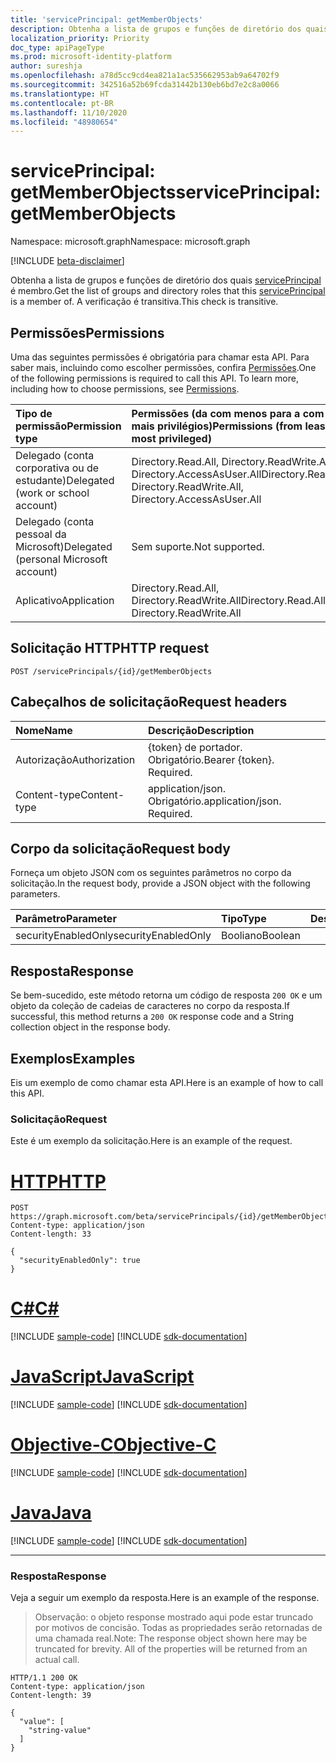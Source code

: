 ```yaml
---
title: 'servicePrincipal: getMemberObjects'
description: Obtenha a lista de grupos e funções de diretório dos quais essa entidade de serviço é membro.  A verificação é transitiva.
localization_priority: Priority
doc_type: apiPageType
ms.prod: microsoft-identity-platform
author: sureshja
ms.openlocfilehash: a78d5cc9cd4ea821a1ac535662953ab9a64702f9
ms.sourcegitcommit: 342516a52b69fcda31442b130eb6bd7e2c8a0066
ms.translationtype: HT
ms.contentlocale: pt-BR
ms.lasthandoff: 11/10/2020
ms.locfileid: "48980654"
---
```

# <a name="serviceprincipal-getmemberobjects"></a><span data-ttu-id="14dd8-104">servicePrincipal: getMemberObjects</span><span class="sxs-lookup"><span data-stu-id="14dd8-104">servicePrincipal: getMemberObjects</span></span>

<span data-ttu-id="14dd8-105">Namespace: microsoft.graph</span><span class="sxs-lookup"><span data-stu-id="14dd8-105">Namespace: microsoft.graph</span></span>

[!INCLUDE [beta-disclaimer](../../includes/beta-disclaimer.md)]

<span data-ttu-id="14dd8-106">Obtenha a lista de grupos e funções de diretório dos quais [servicePrincipal](../resources/serviceprincipal.md) é membro.</span><span class="sxs-lookup"><span data-stu-id="14dd8-106">Get the list of groups and directory roles that this [servicePrincipal](../resources/serviceprincipal.md) is a member of.</span></span>  <span data-ttu-id="14dd8-107">A verificação é transitiva.</span><span class="sxs-lookup"><span data-stu-id="14dd8-107">This check is transitive.</span></span>

## <a name="permissions"></a><span data-ttu-id="14dd8-108">Permissões</span><span class="sxs-lookup"><span data-stu-id="14dd8-108">Permissions</span></span>
<span data-ttu-id="14dd8-p103">Uma das seguintes permissões é obrigatória para chamar esta API. Para saber mais, incluindo como escolher permissões, confira [Permissões](/graph/permissions-reference).</span><span class="sxs-lookup"><span data-stu-id="14dd8-p103">One of the following permissions is required to call this API. To learn more, including how to choose permissions, see [Permissions](/graph/permissions-reference).</span></span>

|<span data-ttu-id="14dd8-111">Tipo de permissão</span><span class="sxs-lookup"><span data-stu-id="14dd8-111">Permission type</span></span>      | <span data-ttu-id="14dd8-112">Permissões (da com menos para a com mais privilégios)</span><span class="sxs-lookup"><span data-stu-id="14dd8-112">Permissions (from least to most privileged)</span></span>              |
|:--------------------|:---------------------------------------------------------|
|<span data-ttu-id="14dd8-113">Delegado (conta corporativa ou de estudante)</span><span class="sxs-lookup"><span data-stu-id="14dd8-113">Delegated (work or school account)</span></span> | <span data-ttu-id="14dd8-114">Directory.Read.All, Directory.ReadWrite.All, Directory.AccessAsUser.All</span><span class="sxs-lookup"><span data-stu-id="14dd8-114">Directory.Read.All, Directory.ReadWrite.All, Directory.AccessAsUser.All</span></span>    |
|<span data-ttu-id="14dd8-115">Delegado (conta pessoal da Microsoft)</span><span class="sxs-lookup"><span data-stu-id="14dd8-115">Delegated (personal Microsoft account)</span></span> | <span data-ttu-id="14dd8-116">Sem suporte.</span><span class="sxs-lookup"><span data-stu-id="14dd8-116">Not supported.</span></span>    |
|<span data-ttu-id="14dd8-117">Aplicativo</span><span class="sxs-lookup"><span data-stu-id="14dd8-117">Application</span></span> | <span data-ttu-id="14dd8-118">Directory.Read.All, Directory.ReadWrite.All</span><span class="sxs-lookup"><span data-stu-id="14dd8-118">Directory.Read.All, Directory.ReadWrite.All</span></span> |

## <a name="http-request"></a><span data-ttu-id="14dd8-119">Solicitação HTTP</span><span class="sxs-lookup"><span data-stu-id="14dd8-119">HTTP request</span></span>
<!-- { "blockType": "ignored" } -->
```http
POST /servicePrincipals/{id}/getMemberObjects

```
## <a name="request-headers"></a><span data-ttu-id="14dd8-120">Cabeçalhos de solicitação</span><span class="sxs-lookup"><span data-stu-id="14dd8-120">Request headers</span></span>
| <span data-ttu-id="14dd8-121">Nome</span><span class="sxs-lookup"><span data-stu-id="14dd8-121">Name</span></span>       | <span data-ttu-id="14dd8-122">Descrição</span><span class="sxs-lookup"><span data-stu-id="14dd8-122">Description</span></span>|
|:-----------|:----------|
| <span data-ttu-id="14dd8-123">Autorização</span><span class="sxs-lookup"><span data-stu-id="14dd8-123">Authorization</span></span> | <span data-ttu-id="14dd8-p104">{token} de portador. Obrigatório.</span><span class="sxs-lookup"><span data-stu-id="14dd8-p104">Bearer {token}. Required.</span></span>  |
| <span data-ttu-id="14dd8-126">Content-type</span><span class="sxs-lookup"><span data-stu-id="14dd8-126">Content-type</span></span> | <span data-ttu-id="14dd8-p105">application/json. Obrigatório.</span><span class="sxs-lookup"><span data-stu-id="14dd8-p105">application/json. Required.</span></span> |

## <a name="request-body"></a><span data-ttu-id="14dd8-129">Corpo da solicitação</span><span class="sxs-lookup"><span data-stu-id="14dd8-129">Request body</span></span>
<span data-ttu-id="14dd8-130">Forneça um objeto JSON com os seguintes parâmetros no corpo da solicitação.</span><span class="sxs-lookup"><span data-stu-id="14dd8-130">In the request body, provide a JSON object with the following parameters.</span></span>

| <span data-ttu-id="14dd8-131">Parâmetro</span><span class="sxs-lookup"><span data-stu-id="14dd8-131">Parameter</span></span>    | <span data-ttu-id="14dd8-132">Tipo</span><span class="sxs-lookup"><span data-stu-id="14dd8-132">Type</span></span>   |<span data-ttu-id="14dd8-133">Descrição</span><span class="sxs-lookup"><span data-stu-id="14dd8-133">Description</span></span>|
|:---------------|:--------|:----------|
|<span data-ttu-id="14dd8-134">securityEnabledOnly</span><span class="sxs-lookup"><span data-stu-id="14dd8-134">securityEnabledOnly</span></span>|<span data-ttu-id="14dd8-135">Booliano</span><span class="sxs-lookup"><span data-stu-id="14dd8-135">Boolean</span></span>||

## <a name="response"></a><span data-ttu-id="14dd8-136">Resposta</span><span class="sxs-lookup"><span data-stu-id="14dd8-136">Response</span></span>

<span data-ttu-id="14dd8-137">Se bem-sucedido, este método retorna um código de resposta `200 OK` e um objeto da coleção de cadeias de caracteres no corpo da resposta.</span><span class="sxs-lookup"><span data-stu-id="14dd8-137">If successful, this method returns a `200 OK` response code and a String collection object in the response body.</span></span>

## <a name="examples"></a><span data-ttu-id="14dd8-138">Exemplos</span><span class="sxs-lookup"><span data-stu-id="14dd8-138">Examples</span></span>
<span data-ttu-id="14dd8-139">Eis um exemplo de como chamar esta API.</span><span class="sxs-lookup"><span data-stu-id="14dd8-139">Here is an example of how to call this API.</span></span>
### <a name="request"></a><span data-ttu-id="14dd8-140">Solicitação</span><span class="sxs-lookup"><span data-stu-id="14dd8-140">Request</span></span>
<span data-ttu-id="14dd8-141">Este é um exemplo da solicitação.</span><span class="sxs-lookup"><span data-stu-id="14dd8-141">Here is an example of the request.</span></span>


# <a name="http"></a>[<span data-ttu-id="14dd8-142">HTTP</span><span class="sxs-lookup"><span data-stu-id="14dd8-142">HTTP</span></span>](#tab/http)
<!-- {
  "blockType": "request",
  "name": "serviceprincipal_getmemberobjects"
}-->
```http
POST https://graph.microsoft.com/beta/servicePrincipals/{id}/getMemberObjects
Content-type: application/json
Content-length: 33

{
  "securityEnabledOnly": true
}
```
# <a name="c"></a>[<span data-ttu-id="14dd8-143">C#</span><span class="sxs-lookup"><span data-stu-id="14dd8-143">C#</span></span>](#tab/csharp)
[!INCLUDE [sample-code](../includes/snippets/csharp/serviceprincipal-getmemberobjects-csharp-snippets.md)]
[!INCLUDE [sdk-documentation](../includes/snippets/snippets-sdk-documentation-link.md)]

# <a name="javascript"></a>[<span data-ttu-id="14dd8-144">JavaScript</span><span class="sxs-lookup"><span data-stu-id="14dd8-144">JavaScript</span></span>](#tab/javascript)
[!INCLUDE [sample-code](../includes/snippets/javascript/serviceprincipal-getmemberobjects-javascript-snippets.md)]
[!INCLUDE [sdk-documentation](../includes/snippets/snippets-sdk-documentation-link.md)]

# <a name="objective-c"></a>[<span data-ttu-id="14dd8-145">Objective-C</span><span class="sxs-lookup"><span data-stu-id="14dd8-145">Objective-C</span></span>](#tab/objc)
[!INCLUDE [sample-code](../includes/snippets/objc/serviceprincipal-getmemberobjects-objc-snippets.md)]
[!INCLUDE [sdk-documentation](../includes/snippets/snippets-sdk-documentation-link.md)]

# <a name="java"></a>[<span data-ttu-id="14dd8-146">Java</span><span class="sxs-lookup"><span data-stu-id="14dd8-146">Java</span></span>](#tab/java)
[!INCLUDE [sample-code](../includes/snippets/java/serviceprincipal-getmemberobjects-java-snippets.md)]
[!INCLUDE [sdk-documentation](../includes/snippets/snippets-sdk-documentation-link.md)]

---


### <a name="response"></a><span data-ttu-id="14dd8-147">Resposta</span><span class="sxs-lookup"><span data-stu-id="14dd8-147">Response</span></span>
<span data-ttu-id="14dd8-148">Veja a seguir um exemplo da resposta.</span><span class="sxs-lookup"><span data-stu-id="14dd8-148">Here is an example of the response.</span></span> 
><span data-ttu-id="14dd8-p106">Observação: o objeto response mostrado aqui pode estar truncado por motivos de concisão. Todas as propriedades serão retornadas de uma chamada real.</span><span class="sxs-lookup"><span data-stu-id="14dd8-p106">Note: The response object shown here may be truncated for brevity. All of the properties will be returned from an actual call.</span></span>
<!-- {
  "blockType": "response",
  "truncated": true,
  "@odata.type": "string",
  "isCollection": true
} -->
```http
HTTP/1.1 200 OK
Content-type: application/json
Content-length: 39

{
  "value": [
    "string-value"
  ]
}
```

<!-- uuid: 8fcb5dbc-d5aa-4681-8e31-b001d5168d79
2015-10-25 14:57:30 UTC -->
<!--
{
  "type": "#page.annotation",
  "description": "servicePrincipal: getMemberObjects",
  "keywords": "",
  "section": "documentation",
  "tocPath": "",
  "suppressions": [
  ]
}
-->



